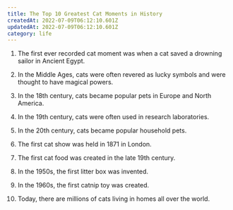 ```yaml
---
title: The Top 10 Greatest Cat Moments in History
createdAt: 2022-07-09T06:12:10.601Z
updatedAt: 2022-07-09T06:12:10.601Z
category: life
---
```


1. The first ever recorded cat moment was when a cat saved a drowning sailor in Ancient Egypt.

2. In the Middle Ages, cats were often revered as lucky symbols and were thought to have magical powers.

3. In the 18th century, cats became popular pets in Europe and North America.

4. In the 19th century, cats were often used in research laboratories.

5. In the 20th century, cats became popular household pets.

6. The first cat show was held in 1871 in London.

7. The first cat food was created in the late 19th century.

8. In the 1950s, the first litter box was invented.

9. In the 1960s, the first catnip toy was created.

10. Today, there are millions of cats living in homes all over the world.
